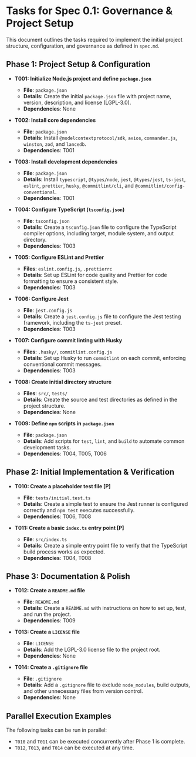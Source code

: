# Tasks for Spec 0.1: Governance & Project Setup

This document outlines the tasks required to implement the initial project structure, configuration, and governance as defined in `spec.md`.

## Phase 1: Project Setup & Configuration

- **T001: Initialize Node.js project and define `package.json`**
  - **File**: `package.json`
  - **Details**: Create the initial `package.json` file with project name, version, description, and license (LGPL-3.0).
  - **Dependencies**: None

- **T002: Install core dependencies**
  - **File**: `package.json`
  - **Details**: Install `@modelcontextprotocol/sdk`, `axios`, `commander.js`, `winston`, `zod`, and `lancedb`.
  - **Dependencies**: T001

- **T003: Install development dependencies**
  - **File**: `package.json`
  - **Details**: Install `typescript`, `@types/node`, `jest`, `@types/jest`, `ts-jest`, `eslint`, `prettier`, `husky`, `@commitlint/cli`, and `@commitlint/config-conventional`.
  - **Dependencies**: T001

- **T004: Configure TypeScript (`tsconfig.json`)**
  - **File**: `tsconfig.json`
  - **Details**: Create a `tsconfig.json` file to configure the TypeScript compiler options, including target, module system, and output directory.
  - **Dependencies**: T003

- **T005: Configure ESLint and Prettier**
  - **Files**: `eslint.config.js`, `.prettierrc`
  - **Details**: Set up ESLint for code quality and Prettier for code formatting to ensure a consistent style.
  - **Dependencies**: T003

- **T006: Configure Jest**
  - **File**: `jest.config.js`
  - **Details**: Create a `jest.config.js` file to configure the Jest testing framework, including the `ts-jest` preset.
  - **Dependencies**: T003

- **T007: Configure commit linting with Husky**
  - **Files**: `.husky/`, `commitlint.config.js`
  - **Details**: Set up Husky to run `commitlint` on each commit, enforcing conventional commit messages.
  - **Dependencies**: T003

- **T008: Create initial directory structure**
  - **Files**: `src/`, `tests/`
  - **Details**: Create the source and test directories as defined in the project structure.
  - **Dependencies**: None

- **T009: Define `npm` scripts in `package.json`**
  - **File**: `package.json`
  - **Details**: Add scripts for `test`, `lint`, and `build` to automate common development tasks.
  - **Dependencies**: T004, T005, T006

## Phase 2: Initial Implementation & Verification

- **T010: Create a placeholder test file [P]**
  - **File**: `tests/initial.test.ts`
  - **Details**: Create a simple test to ensure the Jest runner is configured correctly and `npm test` executes successfully.
  - **Dependencies**: T006, T008

- **T011: Create a basic `index.ts` entry point [P]**
  - **File**: `src/index.ts`
  - **Details**: Create a simple entry point file to verify that the TypeScript build process works as expected.
  - **Dependencies**: T004, T008

## Phase 3: Documentation & Polish

- **T012: Create a `README.md` file**
  - **File**: `README.md`
  - **Details**: Create a `README.md` with instructions on how to set up, test, and run the project.
  - **Dependencies**: T009

- **T013: Create a `LICENSE` file**
  - **File**: `LICENSE`
  - **Details**: Add the LGPL-3.0 license file to the project root.
  - **Dependencies**: None

- **T014: Create a `.gitignore` file**
  - **File**: `.gitignore`
  - **Details**: Add a `.gitignore` file to exclude `node_modules`, build outputs, and other unnecessary files from version control.
  - **Dependencies**: None

## Parallel Execution Examples

The following tasks can be run in parallel:

- `T010` and `T011` can be executed concurrently after Phase 1 is complete.
- `T012`, `T013`, and `T014` can be executed at any time.
